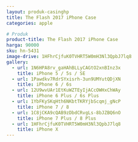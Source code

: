 ```yaml
---
layout: produk-casinghp
title: The Flash 2017 iPhone Case
categories: apple

# Produk
product-title: The Flash 2017 iPhone Case
harga: 90000
sku: hn-5431
image-drive: 1HFhrCjfuK0TVHRT5W0mH3Nl3QpbJ7lq8
gallery:
  - url: 1N6HPA8rv_gaHAhBLLyCAGtO2xnBInz3x
    title: iPhone 5 / 5s / SE
  - url: 1Pawdkv7RdrSYxisrh-3un9UMYutQDjXN
    title: iPhone 6 / 6s
  - url: 12U9wvUAr1EtKuWZTEyIjACcOWHxChWAy
    title: iPhone 6 Plus / 6s Plus
  - url: 1YbFKySKqHth6NKbtTKRYjbScqmj_gNcP
    title: iPhone 7 / 8
  - url: 1C8jCKA9cQAB9zDbdCRvgLs-8bJZBQ6nO
    title: iPhone 7 Plus / 8 Plus
  - url: 1HFhrCjfuK0TVHRT5W0mH3Nl3QpbJ7lq8
    title: iPhone X
---
```

